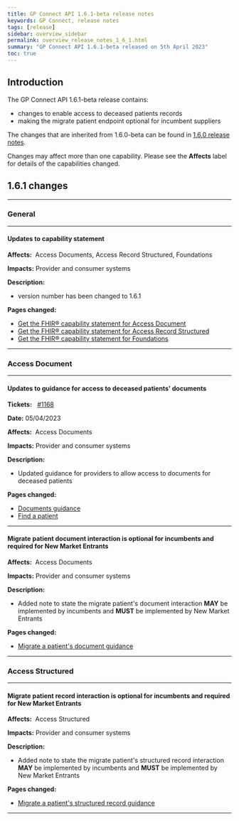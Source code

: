 ```yaml
---
title: GP Connect API 1.6.1-beta release notes
keywords: GP Connect, release notes
tags: [release]
sidebar: overview_sidebar
permalink: overview_release_notes_1_6_1.html
summary: "GP Connect API 1.6.1-beta released on 5th April 2023"
toc: true
---
```


## Introduction ##

The GP Connect API 1.6.1-beta release contains:

- changes to enable access to deceased patients records
- making the migrate patient endpoint optional for incumbent suppliers

The changes that are inherited from 1.6.0-beta can be found in [1.6.0 release notes](overview_release_notes_1_6_0.html).

Changes may affect more than one capability. Please see the **Affects** label for details of the capabilities changed.

## 1.6.1 changes ##

---

### General

---

#### Updates to capability statement

**Affects:**&nbsp; Access Documents, Access Record Structured, Foundations

**Impacts:** Provider and consumer systems

**Description:**

- version number has been changed to 1.6.1

**Pages changed:**

- [Get the FHIR&reg; capability statement for Access Document](access_documents_use_case_get_the_fhir_capability_statement.html)
- [Get the FHIR&reg; capability statement for Access Record Structured](accessrecord_structured_get_the_fhir_capability_statement.html)
- [Get the FHIR&reg; capability statement for Foundations](foundations_use_case_get_the_fhir_capability_statement.html)

---

### Access Document

---

#### Updates to guidance for access to deceased patients' documents

**Tickets:** &nbsp; [#1168](https://github.com/nhsconnect/gpconnect/issues/1168)

**Date:** 05/04/2023

**Affects:**&nbsp; Access Documents

**Impacts:** Provider and consumer systems

**Description:**

- Updated guidance for providers to allow access to documents for deceased patients

**Pages changed:**

- [Documents guidance](access_documents_development_documents_guidance.html#documents-for-deceased-patients)
- [Find a patient](access_documents_use_case_find_a_patient.html)

---

#### Migrate patient document interaction is optional for incumbents and required for New Market Entrants

**Affects:**&nbsp; Access Documents

**Impacts:** Provider and consumer systems

**Description:**

- Added note to state the migrate patient's document interaction **MAY** be implemented by incumbents and **MUST** be implemented by New Market Entrants

**Pages changed:**

- [Migrate a patient's document guidance](access_documents_development_migrate_patient_documents.html)

---

### Access Structured

---

#### Migrate patient record interaction is optional for incumbents and required for New Market Entrants

**Affects:**&nbsp; Access Structured

**Impacts:** Provider and consumer systems

**Description:**

- Added note to state the migrate patient's structured record interaction **MAY** be implemented by incumbents and **MUST** be implemented by New Market Entrants

**Pages changed:**

- [Migrate a patient's structured record guidance](accessrecord_structured_development_migrate_patient_record.html)

---

